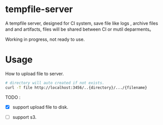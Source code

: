 # tempfile-server

A tempfile server, designed for CI system, save file like logs , archive files and and artifacts, files will be shared between CI or mutil deparments。

Working in progress, not ready to use.

# Usage
How to upload file to server.
```bash
# directory will auto created if not exists.
curl -T file http://localhost:3456/..{directory}/.../{filename}
```

TODO : 
- [x] support upload file to disk.
- [ ] support s3.


